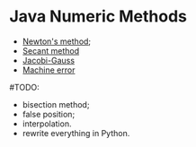 # Java Numeric Methods

* [Newton's method](http://en.wikipedia.org/wiki/Newton%27s_method);
* [Secant method](http://en.wikipedia.org/wiki/Secant_method)
* [Jacobi-Gauss](http://en.wikipedia.org/wiki/Jacobi_method)
* [Machine error](http://en.wikipedia.org/wiki/Machine_epsilon)

#TODO:
  * bisection method;
  * false position;
  * interpolation.
  * rewrite everything in Python.
